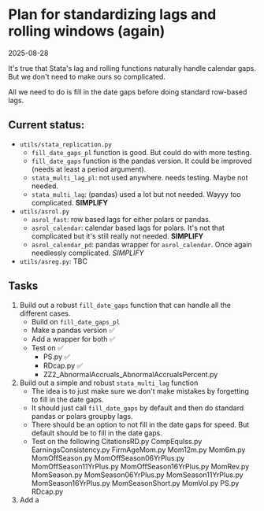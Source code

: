 # Plan for standardizing lags and rolling windows (again)
2025-08-28

It's true that Stata's lag and rolling functions naturally handle calendar gaps. But we don't need to make ours so complicated.

All we need to do is fill in the date gaps before doing standard row-based lags. 

## Current status:
- `utils/stata_replication.py`
    - `fill_date_gaps_pl` function is good. But could do with more testing.
    - `fill_date_gaps` function is the pandas version. It could be improved (needs at least a period argument).
    - `stata_multi_lag_pl`: not used anywhere. needs testing. Maybe not needed.
    - `stata_multi_lag`: (pandas) used a lot but not needed. Wayyy too complicated. **SIMPLIFY**
- `utils/asrol.py`
    - `asrol_fast`: row based lags for either polars or pandas.
    - `asrol_calendar`: calendar based lags for polars. It's not that complicated but it's still really not needed. **SIMPLIFY**
    - `asrol_calendar_pd`: pandas wrapper for `asrol_calendar`. Once again needlessly complicated. *SIMPLIFY*
- `utils/asreg.py`: TBC

## Tasks

1. Build out a robust `fill_date_gaps` function that can handle all the different cases.
    - Build on `fill_date_gaps_pl`
    - Make a pandas version ✅
    - Add a wrapper for both ✅
    - Test on ✅
        - PS.py ✅
        - RDcap.py ✅
        - ZZ2_AbnormalAccruals_AbnormalAccrualsPercent.py 
2. Build out a simple and robust `stata_multi_lag` function
    - The idea is to just make sure we don't make mistakes by forgetting to fill in the date gaps.
    - It should just call `fill_date_gaps` by default and then do standard pandas or polars groupby lags.
    - There should be an option to not fill in the date gaps for speed. But default should be to fill in the date gaps.
    - Test on the following
        CitationsRD.py
        CompEquIss.py
        EarningsConsistency.py
        FirmAgeMom.py
        Mom12m.py
        Mom6m.py
        MomOffSeason.py
        MomOffSeason06YrPlus.py
        MomOffSeason11YrPlus.py
        MomOffSeason16YrPlus.py
        MomRev.py
        MomSeason.py
        MomSeason06YrPlus.py
        MomSeason11YrPlus.py
        MomSeason16YrPlus.py
        MomSeasonShort.py
        MomVol.py
        PS.py
        RDcap.py    
3. Add a 
